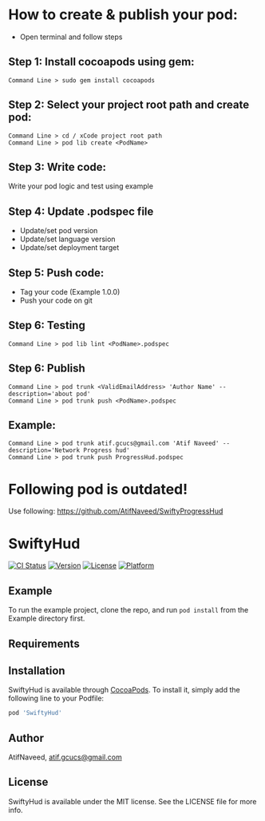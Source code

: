 # How to create & publish your pod:

- Open terminal and follow steps

## Step 1: Install cocoapods using gem:
    Command Line > sudo gem install cocoapods

## Step 2: Select your project root path and create pod:
    Command Line > cd / xCode project root path
    Command Line > pod lib create <PodName>

## Step 3: Write code:
Write your pod logic and test using example

## Step 4: Update <PodName>.podspec file
-	Update/set pod version
-	Update/set language version
-	Update/set deployment target

## Step 5: Push code:
-	Tag your code (Example 1.0.0)
-	Push your code on git

## Step 6: Testing
    Command Line > pod lib lint <PodName>.podspec

## Step 6: Publish
    Command Line > pod trunk <ValidEmailAddress> 'Author Name' --description='about pod'
    Command Line > pod trunk push <PodName>.podspec

## Example:
    Command Line > pod trunk atif.gcucs@gmail.com 'Atif Naveed' --description='Network Progress hud'
    Command Line > pod trunk push ProgressHud.podspec




# Following pod is outdated!

Use following: https://github.com/AtifNaveed/SwiftyProgressHud 


# SwiftyHud

[![CI Status](https://img.shields.io/travis/AtifNaveed/SwiftyHud.svg?style=flat)](https://travis-ci.org/AtifNaveed/SwiftyHud)
[![Version](https://img.shields.io/cocoapods/v/SwiftyHud.svg?style=flat)](https://cocoapods.org/pods/SwiftyHud)
[![License](https://img.shields.io/cocoapods/l/SwiftyHud.svg?style=flat)](https://cocoapods.org/pods/SwiftyHud)
[![Platform](https://img.shields.io/cocoapods/p/SwiftyHud.svg?style=flat)](https://cocoapods.org/pods/SwiftyHud)

## Example

To run the example project, clone the repo, and run `pod install` from the Example directory first.

## Requirements

## Installation

SwiftyHud is available through [CocoaPods](https://cocoapods.org). To install
it, simply add the following line to your Podfile:

```ruby
pod 'SwiftyHud'
```

## Author

AtifNaveed, atif.gcucs@gmail.com

## License

SwiftyHud is available under the MIT license. See the LICENSE file for more info.
